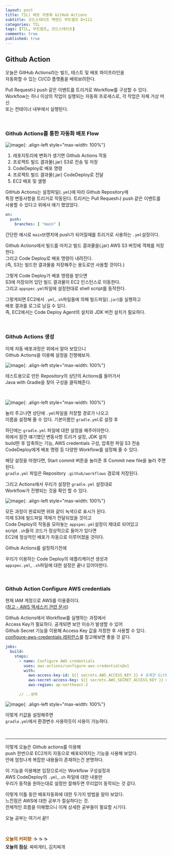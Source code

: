 ```yaml
---
layout: post
title: TIL) 배포 자동화 GitHub Actions
subtitle: 코드스테이츠 백엔드 부트캠프 D+111
categories: TIL
tags: [TIL, 부트캠프, 코드스테이츠]
comments: true
published: true
---
```



## Github Action  

오늘은 GitHub Actions라는 빌드, 테스트 및 배포 파이프라인을  
자동화할 수 있는 CI/CD 플랫폼을 배워보려한다.  

Pull Request나 push 같은 이벤트를 트리거로 Workflow를 구성할 수 있다.  
Workflow는 하나 이상의 작업이 실행되는 자동화 프로세스로, 각 작업은 자체 가상 머신  
또는 컨테이너 내부에서 실행된다.  

<br/>

### Github Actions를 통한 자동화 배포 Flow

![image](https://user-images.githubusercontent.com/95069395/211198221-41e6c8bb-69ab-419e-abcc-7dea89e4820a.png){: .align-left style="max-width: 100%"}

1. 레포지토리에 변화가 생기면 Github Actions 작동
2. 프로젝트 빌드 결과물(.jar) S3로 전송 및 저장
3. CodeDeploy로 배포 명령
4. 프로젝트 빌드 결과물(.jar) CodeDeploy로 전달
5. EC2 배포 및 샐행

GitHub Actions는 설정파일(`.yml`)에 따라 Github Repository에  
특정 변동사항을 트리거로 작동된다. 트리커는 Pull Request나 push 같은 이벤트를  
사용할 수 있다고 위에서 얘기 했었었다.  
```yaml
on:
  push:
    branches: [ "main" ]
```  
간단한 예시로 `main`브랜치에 push가 되어질때를 트리거로 사용하는 `.yml`설정이다.  

Github Actions에서 빌드를 마치고 빌드 결과물을(.jar)  AWS S3 버킷에 객체를 저장한다.  
그리고 Code Deploy로 배포 명령이 내려진다.  
(즉, S3는 빌드한 결과물을 저장해주는 용도로만 사용할 것이다.)  

그렇게 Code Deploy가 배포 명령을 받으면  
S3에 저장되어 있던 빌드 결과물이 EC2 인스턴스로 이동한다.  
그리고 `appspec.yml`파일에 설정한대로 shell script를 동작한다.  

그렇게되면 EC2에서 `.yml`,`.sh`파일들에 의해 빌드파일(`.jar`)을 실행하고  
배포 결과를 로그로 남길 수 있다.  
즉, EC2에서는 Code Deploy Agent의 설치와 JDK 버전 설치가 필요하다.

<br/>

### Github Actions 생성  
이제 자동 배포과정은 위에서 알아 보았으니  
Github Actions을 이용해 설정을 진행해보자.

![image](https://user-images.githubusercontent.com/95069395/211198210-54183799-002d-4133-8186-38d7dab91234.png){: .align-left style="max-width: 100%"}


테스트용으로 만든 Repository의 상단의 Actions를 들어가서  
Java with Gradle을 찾아 구성을 클릭해준다.


<br/>

![image](https://user-images.githubusercontent.com/95069395/211198225-dc707086-d00e-4c10-af98-76c7d6edcab7.png){: .align-left style="max-width: 100%"}


눌러 주고나면 상단에 `.yml`파일을 저장할 경로가 나오고  
이름을 설정해 줄 수 있다. 기본이름인 `gradle.yml`로 설정 후  

하단에는 `gradle.yml` 파일에 대한 설정을 해주어야한다.  
위에서 잠깐 얘기했던 변동사항 트리거 설정, JDK 설치  
build한 후 압축하는 기능, AWS credentials 구성, 압축한 파일 S3 전송  
CodeDeploy에게 배포 명령 등 다양한 Workflow를 설정해 줄 수 있다.  

해당 설정을 마쳤다면, Start commit 버튼을 눌러준 후 Commit new file을 눌러 주면 된다.   
`gradle.yml` 파일은 Repository `.github/workflows` 경로에 저장된다.  

그리고 Actions에서 우리가 설정한 `gradle.yml` 설정대로  
Workflow가 진행되는 것을 확인 할 수 있다.


![image](https://user-images.githubusercontent.com/95069395/211198223-9ab8da01-83ea-4b09-a992-c8347042f5d2.png){: .align-left style="max-width: 100%"}

모든 과정이 완료되면 위와 같이 녹색으로 표시가 된다.  
이제 S3에 빌드파일 객체가 전달되었을 것이고  
Code Deploy의 작동을 모아놓는 `appspec.yml`설정이 제대로 되어있고  
script `.sh`들의 코드가 정상적으로 들어가 있다면  
EC2에 정상적인 배포가 자동으로 이루어졌을 것이다.

Github Actions를 설정하기전에


우리가 이용하는 Code Deploy의 애플리케이션 생성과  
`appspec.yml`, `.sh`파일에 대한 설정은 끝나 있어야한다.


<br/>

### Github Action Configure AWS credentials

현재 IAM 계정으로 AWS를 이용중이다.  
([참고 - AWS 엑세스키 관련 문서])

Github Actions에서 Workflow를 실행하는 과정에서  
Access Key가 필요하다. 공개되면 보안 이슈가 발생할 수 있어  
Github Secret 기능을 이용해 Access Key 값을 저장한 후 사용할 수 있다.  
[configure-aws-credentials 레퍼런스]를 참고해보면 좋을 것 같다.

```yaml
jobs:
  build:
    steps:      
      - name: Configure AWS credentials
        uses: aws-actions/configure-aws-credentials@v1
        with:
          aws-access-key-id: ${{ secrets.AWS_ACCESS_KEY }} # 등록한 Github Secret
          aws-secret-access-key: ${{ secrets.AWS_SECRET_ACCESS_KEY }} # 등록한 Github Secret
          aws-region: ap-northeast-2
     
      // ..생략
```

![image](https://user-images.githubusercontent.com/95069395/211198212-b1fff5ec-39c8-480d-ad7f-05b67fcb9b31.png){: .align-left style="max-width: 100%"}


이렇게 키값을 설정해주면  
`gradle.yml`에서 환경변수 사용하듯이 사용이 가능하다.


<br/>  

[참고 - AWS 엑세스키 관련 문서]: https://docs.aws.amazon.com/ko_kr/powershell/latest/userguide/pstools-appendix-sign-up.html
[configure-aws-credentials 레퍼런스]:https://github.com/aws-actions/configure-aws-credentials

---

이렇게 오늘은 Github actions를 이용해  
push 한번으로 EC2까지 자동으로 배포되어지는 기능을 사용해 보았다.  
안에 엄청나게 복잡한 내용들이 존재하는건 분명하다.  

이 기능을 이용해본 입장으로서는 Workflow 구성설정과  
AWS CodeDeploy의 `.yml`,`.sh` 파일에 대한 내용만  
우리가 동작을 원하는대로 설정만 잘해두면 무리없이 동작되는 것 같다.

이렇게 이틀 동안 배포자동화에 대한 두가지 방법을 알아 보았다.  
느낀점은 AWS에 대한 공부가 절실하다는 것.  
전체적인 흐름을 이해했으니 이제 상세한 공부들이 필요할 시기다.  

오늘 공부는 여기서 끝!!



<br/>  

<span style="color:#994C00">**오늘의 커피량**</span>: ☕️ ☕️ ☕️  
**오늘의 점심**: 짜파게티, 김치찌개
